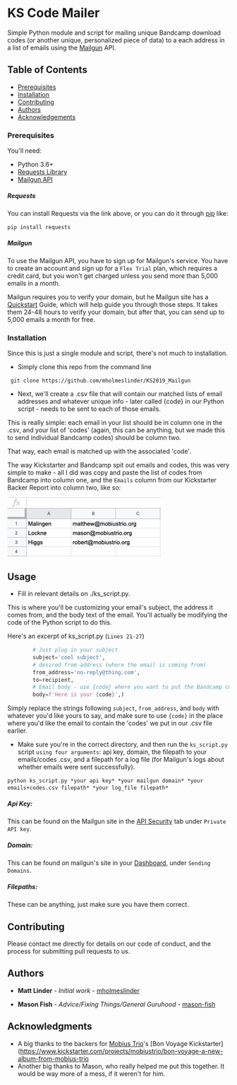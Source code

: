 # KS Code Mailer

Simple Python module and script for mailing unique Bandcamp download codes (or another unique, personalized piece of data) to a each address in a list of emails using the [Mailgun](https://app.mailgun.com/) API.

## Table of Contents
- [Prerequisites](#prerequisites)
- [Installation](#installation)
- [Contributing](#contributing)
- [Authors](#authors)
- [Acknowledgements](#acknowledgements)

### Prerequisites

You'll need:

* Python 3.6+
* [Requests Library](https://requests.readthedocs.io/en/master/)
* [Mailgun API](https://documentation.mailgun.com/en/latest/api_reference.html)

##### Requests
You can install Requests via the link above, or you can do it through [pip](https://pip.pypa.io/en/stable/) like:

```
pip install requests
```

##### Mailgun
To use the Mailgun API, you have to sign up for Mailgun's service. You have to create an account and sign up for a `Flex Trial` plan, which requires a credit card, but you won't get charged unless you send more than 5,000 emails in a month.

Mailgun requires you to verify your domain, but he Mailgun site has a [Quickstart](https://documentation.mailgun.com/en/latest/quickstart-sending.html) Guide, which will help guide you through those steps. It takes them 24-48 hours to verify your domain, but after that, you can send up to 5,000 emails a month for free.

### Installation

Since this is just a single module and script, there's not much to installation.

* Simply clone this repo from the command line

```
 git clone https://github.com/mholmeslinder/KS2019_Mailgun
```


* Next, we'll create a .csv file that will contain our matched lists of email addresses and whatever unique info - later called {code} in our Python script - needs to be sent to each of those emails.

This is really simple: each email in your list should be in column one in the .csv, and your list of 'codes' (again, this can be anything, but we made this to send individual Bandcamp codes) should be column two.

That way, each email is matched up with the associated 'code'.

The way Kickstarter and Bandcamp spit out emails and codes, this was very simple to make - all I did was copy and paste  the list of codes from Bandcamp into column one, and the  `Emails` column from our Kickstarter Backer Report into column two, like so: 

![](./docs/test_csv_example.png)

## Usage

* Fill in relevant details on ./ks_script.py. 

This is where you'll be customizing your email's subject, the address it comes from, and the body text of the email. You'll actually be modifying the code of the Python script to do this.

Here's an excerpt of ks_script.py (`Lines 21-27`)

```python
        # Just plug in your subject 
        subject='cool subject',
        # desired from-address (where the email is coming from)
        from_address='no-reply@thing.com',
        to=recipient,
        # Email body - use {code} where you want to put the Bandcamp code
        body=f'Here is your {code}',)
```
Simply replace the strings following `subject`, `from_address`, and `body` with whatever you'd like yours to say, and make sure to use `{code}` in the place where you'd like the email to contain the 'codes' we put in our .csv file earlier.

*  Make sure you're in the correct directory, and then run the `ks_script.py` script `using four arguments`: api key, domain, the filepath to your emails/codes .csv, and a filepath for a log file (for Mailgun's logs about whether emails were sent successfully).

```
python ks_script.py *your api key* *your mailgun domain* *your emails+codes.csv filepath* *your log_file filepath* 
```

##### Api Key: 
This can be found on the Mailgun site in the [API Security](https://app.mailgun.com/app/account/security/api_keys) tab under `Private API key`.

##### Domain: 
This can be found on mailgun's site in your [Dashboard](https://app.mailgun.com/app/dashboard), under `Sending Domains`.

##### Filepaths: 
These can be anything, just make sure you have them correct. 

## Contributing

Please contact me directly for details on our code of conduct, and the process for submitting pull requests to us.

## Authors

* **Matt Linder** - *Initial work* - [mholmeslinder](https://github.com/mholmeslinder)

* **Mason Fish** - *Advice/Fixing Things/General Guruhood* - [mason-fish](https://github.com/mason-fish)

## Acknowledgments
* A big thanks to the backers for [Mobius Trio](http://mobiustrio.org)'s [Bon Voyage Kickstarter](https://www.kickstarter.com/projects/mobiustrio/bon-voyage-a-new-album-from-mobius-trio
* Another big thanks to Mason, who really helped me put this together. It would be way more of a mess, if it weren't for him.
